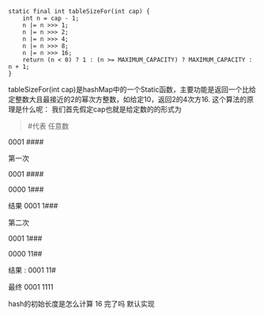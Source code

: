 ```
static final int tableSizeFor(int cap) {
    int n = cap - 1;
    n |= n >>> 1;
    n |= n >>> 2;
    n |= n >>> 4;
    n |= n >>> 8;
    n |= n >>> 16;
	return (n < 0) ? 1 : (n >= MAXIMUM_CAPACITY) ? MAXIMUM_CAPACITY : n + 1;
}
```

tableSizeFor(int cap)是hashMap中的一个Static函数，主要功能是返回一个比给定整数大且最接近的2的幂次方整数，如给定10，返回2的4次方16.
这个算法的原理是什么呢：
我们首先假定cap也就是给定数的的形式为

> #代表 任意数

0001 ####

第一次

0001 ####

0000 1###

结果  0001 1###

第二次

0001 1###

0000 11##

结果 : 0001  11#

最终  0001  1111

hash的初始长度是怎么计算   16   完了吗    默认实现

 




